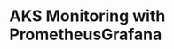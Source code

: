 # AKS Monitoring with PrometheusGrafana                                                                                                    
